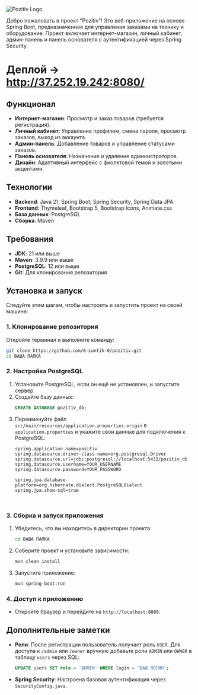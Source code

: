 ![Pozitiv Logo](src/main/resources/static/images/icon/oblozhka_pozitiv.png)

Добро пожаловать в проект "Pozitiv"! Это веб-приложение на основе Spring Boot, предназначенное для управления заказами на технику и оборудование. Проект включает интернет-магазин, личный кабинет, админ-панель и панель основателя с аутентификацией через Spring Security.

# Деплой -> http://37.252.19.242:8080/

## Функционал
- **Интернет-магазин**: Просмотр и заказ товаров (требуется регистрация).
- **Личный кабинет**: Управление профилем, смена пароля, просмотр заказов, выход из аккаунта.
- **Админ-панель**: Добавление товаров и управление статусами заказов.
- **Панель основателя**: Назначение и удаление администраторов.
- **Дизайн**: Адаптивный интерфейс с фиолетовой темой и золотыми акцентами.

## Технологии
- **Backend**: Java 21, Spring Boot, Spring Security, Spring Data JPA
- **Frontend**: Thymeleaf, Bootstrap 5, Bootstrap Icons, Animate.css
- **База данных**: PostgreSQL
- **Сборка**: Maven

## Требования
- **JDK**: 21 или выше
- **Maven**: 3.9.9 или выше
- **PostgreSQL**: 12 или выше
- **Git**: Для клонирования репозитория

## Установка и запуск
Следуйте этим шагам, чтобы настроить и запустить проект на своей машине:

### 1. Клонирование репозитория
Откройте терминал и выполните команду:
```bash
git clone https://github.com/0-Luntik-0/pozitiv.git
cd ВАША ПАПКА
```

### 2. Настройка PostgreSQL
1. Установите PostgreSQL, если он ещё не установлен, и запустите сервер.
2. Создайте базу данных:
   ```sql
   CREATE DATABASE pozitiv_db;
   ```
4. Переименуйте файл `src/main/resources/application.properties.origin` в `application.properties` и укажите свои данные для подключения к PostgreSQL:
   ```properties
   spring.application.name=positiv
   spring.datasource.driver-class-name=org.postgresql.Driver
   spring.datasource.url=jdbc:postgresql://localhost:5432/pozitiv_db
   spring.datasource.username=YOUR_USERNAME
   spring.datasource.password=YOUR_PASSWORD

   spring.jpa.database-platform=org.hibernate.dialect.PostgreSQLDialect
   spring.jpa.show-sql=true



### 3. Сборка и запуск приложения
1. Убедитесь, что вы находитесь в директории проекта:
   ```bash
   cd ВАША ПАПКА
   ```
2. Соберите проект и установите зависимости:
   ```bash
   mvn clean install
   ```
3. Запустите приложение:
   ```bash
   mvn spring-boot:run
   ```

### 4. Доступ к приложению
- Откройте браузер и перейдите на `http://localhost:8080`.

## Дополнительные заметки
- **Роли**: После регистрации пользователь получает роль `USER`. Для доступа к `/admin` или `/owner` вручную добавьте роли `ADMIN` или `OWNER` в таблицу `users` через SQL:
  ```sql
  UPDATE users SET role = 'ADMIN' WHERE login = 'ВАШ ЛОГИН';
  ```
- **Spring Security**: Настроена базовая аутентификация через `SecurityConfig.java`.
